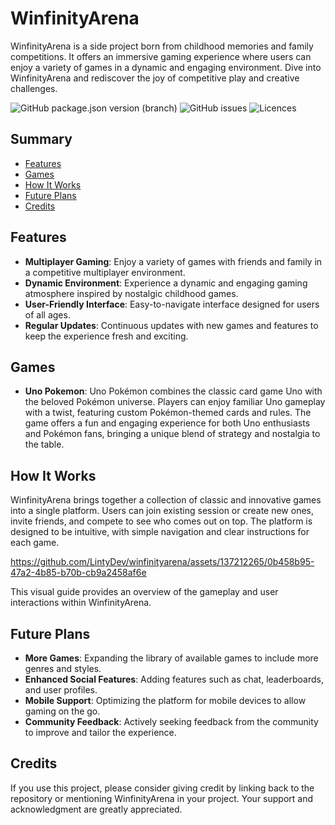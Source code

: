 # WinfinityArena

WinfinityArena is a side project born from childhood memories and family competitions. It offers an immersive gaming experience where users can enjoy a variety of games in a dynamic and engaging environment. Dive into WinfinityArena and rediscover the joy of competitive play and creative challenges.

![GitHub package.json version (branch)](https://img.shields.io/github/v/tag/LintyDev/winfinityarena?label=winfinityarena) ![GitHub issues](https://img.shields.io/github/issues/LintyDev/winfinityarena?color=yellow) ![Licences](https://img.shields.io/badge/license-MIT-brightgreen)

## Summary

- [Features](#features)
- [Games](#games)
- [How It Works](#how-it-works)
- [Future Plans](#future-plans)
- [Credits](#credits)

## Features

- **Multiplayer Gaming**: Enjoy a variety of games with friends and family in a competitive multiplayer environment.
- **Dynamic Environment**: Experience a dynamic and engaging gaming atmosphere inspired by nostalgic childhood games.
- **User-Friendly Interface**: Easy-to-navigate interface designed for users of all ages.
- **Regular Updates**: Continuous updates with new games and features to keep the experience fresh and exciting.

## Games

- **Uno Pokemon**: Uno Pokémon combines the classic card game Uno with the beloved Pokémon universe. Players can enjoy familiar Uno gameplay with a twist, featuring custom Pokémon-themed cards and rules. The game offers a fun and engaging experience for both Uno enthusiasts and Pokémon fans, bringing a unique blend of strategy and nostalgia to the table.

## How It Works

WinfinityArena brings together a collection of classic and innovative games into a single platform. Users can join existing session or create new ones, invite friends, and compete to see who comes out on top. The platform is designed to be intuitive, with simple navigation and clear instructions for each game.

https://github.com/LintyDev/winfinityarena/assets/137212265/0b458b95-47a2-4b85-b70b-cb9a2458af6e

This visual guide provides an overview of the gameplay and user interactions within WinfinityArena.

## Future Plans

- **More Games**: Expanding the library of available games to include more genres and styles.
- **Enhanced Social Features**: Adding features such as chat, leaderboards, and user profiles.
- **Mobile Support**: Optimizing the platform for mobile devices to allow gaming on the go.
- **Community Feedback**: Actively seeking feedback from the community to improve and tailor the experience.

## Credits

If you use this project, please consider giving credit by linking back to the repository or mentioning WinfinityArena in your project. Your support and acknowledgment are greatly appreciated.
